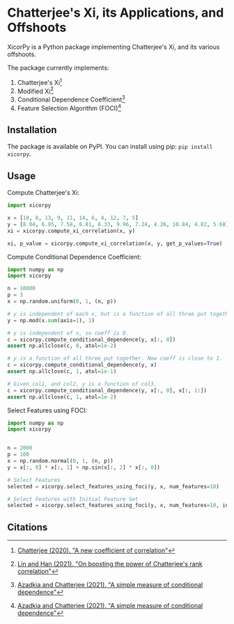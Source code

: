 # Chatterjee's Xi, its Applications, and Offshoots

XicorPy is a Python package implementing Chatterjee's Xi, and its various offshoots.

The package currently implements:   

1. Chatterjee's Xi[^1]
2. Modified Xi[^2]
3. Conditional Dependence Coefficient[^3]
4. Feature Selection Algorithm (FOCI)[^3]



## Installation

The package is available on PyPI. You can install using pip: `pip install xicorpy`.

## Usage

Compute Chatterjee's Xi:

```python
import xicorpy

x = [10, 8, 13, 9, 11, 14, 6, 4, 12, 7, 5]
y = [8.04, 6.95, 7.58, 8.81, 8.33, 9.96, 7.24, 4.26, 10.84, 4.82, 5.68]
xi = xicorpy.compute_xi_correlation(x, y)

xi, p_value = xicorpy.compute_xi_correlation(x, y, get_p_values=True)

```

Compute Conditional Dependence Coefficient:

```python
import numpy as np
import xicorpy

n = 10000
p = 3
x = np.random.uniform(0, 1, (n, p))

# y is independent of each x, but is a function of all three put together
y = np.mod(x.sum(axis=1), 1)

# y is independent of x, so coeff is 0. 
c = xicorpy.compute_conditional_dependence(y, x[:, 0])
assert np.allclose(c, 0, atol=1e-2)

# y is a function of all three put together. Now coeff is close to 1.
c = xicorpy.compute_conditional_dependence(y, x)
assert np.allclose(c, 1, atol=1e-1)

# Given col1, and col2, y is a function of col3.
c = xicorpy.compute_conditional_dependence(y, x[:, 0], x[:, 1:])
assert np.allclose(c, 1, atol=1e-2)
```

Select Features using FOCI:

```python
import numpy as np
import xicorpy


n = 2000
p = 100
x = np.random.normal(0, 1, (n, p))
y = x[:, 0] * x[:, 1] + np.sin(x[:, 2] * x[:, 0])

# Select Features
selected = xicorpy.select_features_using_foci(y, x, num_features=10)

# Select Features with Initial Feature Set
selected = xicorpy.select_features_using_foci(y, x, num_features=10, init_selection=[0])
```


## Citations

[^1]: [Chatterjee (2020). "A new coefficient of correlation"](https://arxiv.org/abs/1909.10140)
[^2]: [Lin and Han (2021). "On boosting the power of Chatterjee's rank correlation"](https://arxiv.org/abs/2108.06828)
[^3]: [Azadkia and Chatterjee (2021). "A simple measure of conditional dependence"](https://arxiv.org/abs/1910.12327)

